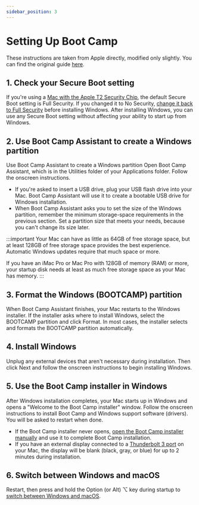 ```yaml
---
sidebar_position: 3
---
```


# Setting Up Boot Camp

These instructions are taken from Apple directly, modified only slightly. You can find the original guide [here](https://support.apple.com/en-us/102622).

## 1. Check your Secure Boot setting

If you're using a [Mac with the Apple T2 Security Chip](https://support.apple.com/en-us/103265), the default Secure Boot setting is Full Security. If you changed it to No Security, [change it back to Full Security](https://support.apple.com/en-us/102522) before installing Windows. After installing Windows, you can use any Secure Boot setting without affecting your ability to start up from Windows.

## 2. Use Boot Camp Assistant to create a Windows partition

Use Boot Camp Assistant to create a Windows partition
Open Boot Camp Assistant, which is in the Utilities folder of your Applications folder. Follow the onscreen instructions.

- If you're asked to insert a USB drive, plug your USB flash drive into your Mac. Boot Camp Assistant will use it to create a bootable USB drive for Windows installation.
- When Boot Camp Assistant asks you to set the size of the Windows partition, remember the minimum storage-space requirements in the previous section. Set a partition size that meets your needs, because you can't change its size later.

:::important
Your Mac can have as little as 64GB of free storage space, but at least 128GB of free storage space provides the best experience. Automatic Windows updates require that much space or more.

If you have an iMac Pro or Mac Pro with 128GB of memory (RAM) or more, your startup disk needs at least as much free storage space as your Mac has memory.
:::

## 3. Format the Windows (BOOTCAMP) partition

When Boot Camp Assistant finishes, your Mac restarts to the Windows installer. If the installer asks where to install Windows, select the BOOTCAMP partition and click Format. In most cases, the installer selects and formats the BOOTCAMP partition automatically.

## 4. Install Windows

Unplug any external devices that aren't necessary during installation. Then click Next and follow the onscreen instructions to begin installing Windows.

## 5. Use the Boot Camp installer in Windows

After Windows installation completes, your Mac starts up in Windows and opens a "Welcome to the Boot Camp installer" window. Follow the onscreen instructions to install Boot Camp and Windows support software (drivers). You will be asked to restart when done.

- If the Boot Camp installer never opens, [open the Boot Camp installer manually](https://support.apple.com/en-us/102320) and use it to complete Boot Camp installation.
- If you have an external display connected to a [Thunderbolt 3 port](https://support.apple.com/en-us/109523) on your Mac, the display will be blank (black, gray, or blue) for up to 2 minutes during installation.


## 6. Switch between Windows and macOS

Restart, then press and hold the Option (or Alt) ⌥ key during startup to [switch between Windows and macOS](https://support.apple.com/en-us/102450).